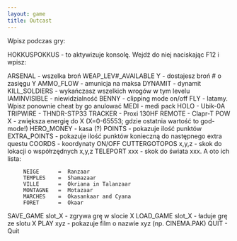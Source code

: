 ```yaml
---
layout: game
title: Outcast
---
```


Wpisz podczas gry:

HOKKUSPOKKUS - to aktywizuje konsolę. Wejdź do niej naciskając 
F12 i 
wpisz:

ARSENAL 		- wszelka broń
WEAP_LEV#_AVAILABLE Y  - dostajesz broń # o zasięgu Y
AMMO_FLOW                   	- amunicja na maksa
DYNAMIT		        	- dynamit
KILL_SOLDIERS                	- wykańczasz wszelkich wrogów w 
tym levelu
IAMINVISIBLE                  	- niewidzialność
BENNY  		          	- clipping mode on/off
FLY    		          	- latamy. Wpisz ponownie cheat by go 
anulować
MEDI   			- medi pack
HOLO   			- Ubik-0A
TRIPWIRE                    	- THNDR-STP33
TRACKER		- Proxi 130HF
REMOTE 			- Clapr-T
POW X  			- zwiększa energię do X (X=0-65553; 
gdzie 
			  ostatnia wartość to god-mode!)
HERO_MONEY                  	- kasa (?)
POINTS 			- pokazuje ilość punktów
EXTRA_POINTS                	- pokazuje ilość punktów konieczną 
do 
			  następnego extra questu
COORDS 			- koordynaty ON/OFF
CUTTERGOTOPOS x,y,z	- skok do lokacji o współrzędnych 
x,y,z
TELEPORT xxx		- skok do świata xxx. A oto ich lista:
    
         NEIGE    	=  Ranzaar
         TEMPLES  	=  Shamazaar
         VILLE    	=  Okriana in Talanzaar
         MONTAGNE 	=  Motazaar
         MARCHES  	=  Okasankaar and Cyana
         FORET    	=  Okaar

SAVE_GAME slot_X	- zgrywa grę w slocie X
LOAD_GAME slot_X 	- ładuje grę ze slotu X
PLAY xyz		- pokazuje film o nazwie xyz (np. CINEMA.PAK)
QUIT			- Quit
